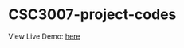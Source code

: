 # CSC3007-project-codes

View Live Demo: [here](https://gabrielbeepboop.github.io/CSC3007-project-codes/)
